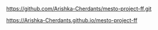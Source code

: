 https://github.com/Arishka-Cherdants/mesto-project-ff.git

https://Arishka-Cherdants.github.io/mesto-project-ff
